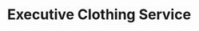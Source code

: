 ---
title: "Executive Clothing Service"
url: /syracuse/executive-clothing-service/
shop: clothes
---